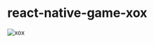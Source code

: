 # react-native-game-xox

![xox](https://user-images.githubusercontent.com/96943978/174777050-dbc5d236-8172-4eaa-84dc-9c72381e7372.png)
